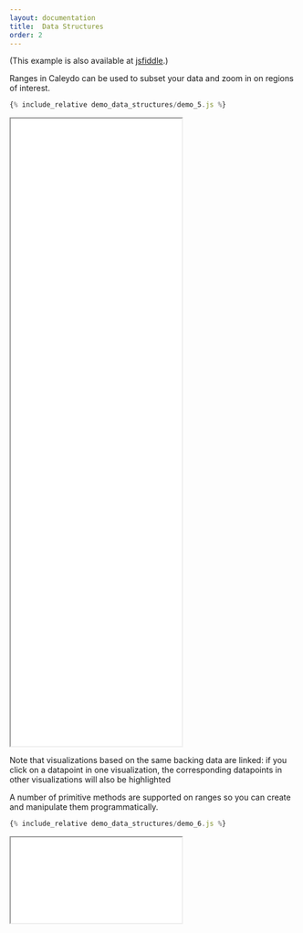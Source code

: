 ```yaml
---
layout: documentation
title:  Data Structures
order: 2
---
```



(This example is also available at
[jsfiddle](http://jsfiddle.net/gh/get/library/pure/caleydo/caleydo.github.io/tree/master/_documentation/tutorial/web_bundle/demo_data_structures/jsfiddle).)

Ranges in Caleydo can be used to subset your data and zoom in on regions of interest.

```javascript
{% include_relative demo_data_structures/demo_5.js %}
```
<iframe src="/documentation/tutorial/web_bundle/frame.html?demo_data_structures/demo_5" height="1100"></iframe>

Note that visualizations based on the same backing data are linked: if you click on a
datapoint in one visualization, the corresponding datapoints in other visualizations
will also be highlighted

A number of primitive methods are supported on ranges so you can create
and manipulate them programmatically.

```javascript
{% include_relative demo_data_structures/demo_6.js %}
```
<iframe src="/documentation/tutorial/web_bundle/frame.html?demo_data_structures/demo_6"></iframe>
